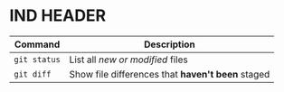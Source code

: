 <h1 style="text-size:30px"> IND HEADER </h1>

| Command | Description |
| --- | --- |
| `git status` | List all *new or modified* files |
| `git diff` | Show file differences that **haven't been** staged |